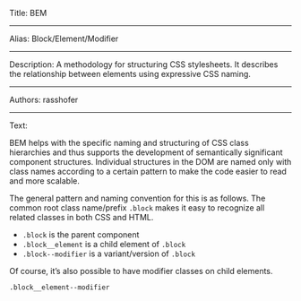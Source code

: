 Title: BEM

-----

Alias: Block/Element/Modifier

-----

Description: A methodology for structuring CSS stylesheets. It describes the relationship between elements using expressive CSS naming.

-----

Authors: rasshofer

-----

Text:

BEM helps with the specific naming and structuring of CSS class hierarchies and thus supports the development of semantically significant component structures. Individual structures in the DOM are named only with class names according to a certain pattern to make the code easier to read and more scalable.

The general pattern and naming convention for this is as follows. The common root class name/prefix `.block` makes it easy to recognize all related classes in both CSS and HTML.

- `.block` is the parent component
- `.block__element` is a child element of `.block`
- `.block--modifier` is a variant/version of `.block`

Of course, it’s also possible to have modifier classes on child elements.

`.block__element--modifier`
